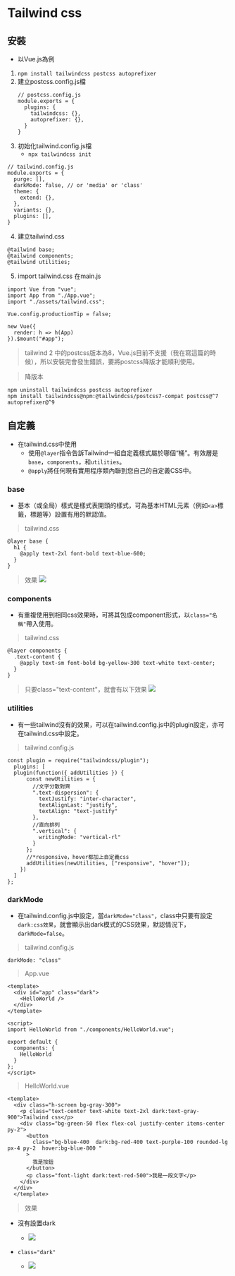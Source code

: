 # Tailwind css

## 安裝
- 以Vue.js為例
1. `npm install tailwindcss postcss autoprefixer`
2. 建立postcss.config.js檔
    ```bash=
    // postcss.config.js
    module.exports = {
      plugins: {
        tailwindcss: {},
        autoprefixer: {},
      }
    }
    ```
3. 初始化tailwind.config.js檔
    - `npx tailwindcss init`
```bash=
// tailwind.config.js
module.exports = {
  purge: [],
  darkMode: false, // or 'media' or 'class'
  theme: {
    extend: {},
  },
  variants: {},
  plugins: [],
}
```
4. 建立tailwind.css
```bash=
@tailwind base;
@tailwind components;
@tailwind utilities;
```
5. import tailwind.css 在main.js
```bash=
import Vue from "vue";
import App from "./App.vue";
import "./assets/tailwind.css";

Vue.config.productionTip = false;

new Vue({
  render: h => h(App)
}).$mount("#app");
```

> tailwind 2 中的postcss版本為8，Vue.js目前不支援（我在寫這篇的時候），所以安裝完會發生錯誤，要將postcss降版才能順利使用。

> 降版本
```bash=
npm uninstall tailwindcss postcss autoprefixer
npm install tailwindcss@npm:@tailwindcss/postcss7-compat postcss@^7 autoprefixer@^9
```
## 自定義
- 在tailwind.css中使用
    - 使用`@layer`指令告訴Tailwind一組自定義樣式屬於哪個“桶”。有效層是`base`，`components`，和`utilities`。
    - `@apply`將任何現有實用程序類內聯到您自己的自定義CSS中。
### base
- 基本（或全局）樣式是樣式表開頭的樣式，可為基本HTML元素（例如`<a>`標籤，標題等）設置有用的默認值。

> tailwind.css
```bash=
@layer base {
  h1 {
    @apply text-2xl font-bold text-blue-600;
  }
}
```
>效果
![](https://i.imgur.com/U07G4xe.png)

### components
- 有重複使用到相同css效果時，可將其包成component形式，以`class="名稱"`帶入使用。
>tailwind.css
```bash=
@layer components {
  .text-content {
    @apply text-sm font-bold bg-yellow-300 text-white text-center;
  }
}
```
>只要class="text-content"，就會有以下效果
![](https://i.imgur.com/IhP7xoN.png)

### utilities
- 有一些tailwind沒有的效果，可以在tailwind.config.js中的plugin設定，亦可在tailwind.css中設定。

>tailwind.config.js
```bash=
const plugin = require("tailwindcss/plugin");
  plugins: [
  plugin(function({ addUtilities }) {
      const newUtilities = {
        //文字分散對齊
        ".text-dispersion": {
          textJustify: "inter-character",
          textAlignLast: "justify",
          textAlign: "text-justify"
        },
        //直向排列
        ".vertical": {
          writingMode: "vertical-rl"
        }
      };
      //*responsive，hover都加上自定義css
      addUtilities(newUtilities, ["responsive", "hover"]);
    })
  ]
};
```
### darkMode
- 在tailwind.config.js中設定，當`darkMode="class"`，class中只要有設定`dark:css效果`，就會顯示出dark模式的CSS效果，默認情況下，`darkMode=false`。

>tailwind.config.js
```bash=
darkMode: "class"
```

>App.vue
```bash=
<template>
  <div id="app" class="dark">
    <HelloWorld />
  </div>
</template>

<script>
import HelloWorld from "./components/HelloWorld.vue";

export default {
  components: {
    HelloWorld
  }
};
</script>
```

>HelloWorld.vue
```bash=
<template>
  <div class="h-screen bg-gray-300">
    <p class="text-center text-white text-2xl dark:text-gray-900">Tailwind css</p>
    <div class="bg-green-50 flex flex-col justify-center items-center py-2">
      <button
        class="bg-blue-400  dark:bg-red-400 text-purple-100 rounded-lg px-4 py-2  hover:bg-blue-800 "
      >
        我是按鈕
      </button>
      <p class="font-light dark:text-red-500">我是一段文字</p>
    </div>
  </div>
  </template>
```
> 效果
- 沒有設置dark
    - ![](https://i.imgur.com/Cg1thPG.png)

- `class="dark"`
    - ![](https://i.imgur.com/kYL6iQ9.png)
